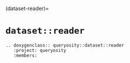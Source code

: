 (dataset-reader)=
# `dataset::reader`

```{eval-rst}
.. doxygenclass:: queryosity::dataset::reader
   :project: queryosity
   :members:
```